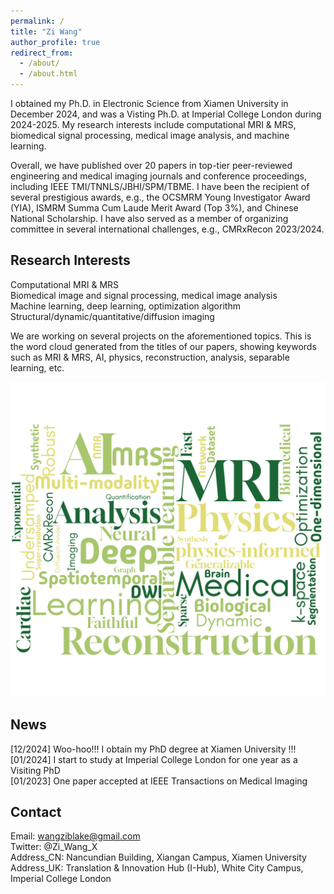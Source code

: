```yaml
---
permalink: /
title: "Zi Wang"
author_profile: true
redirect_from: 
  - /about/
  - /about.html
---
```


I obtained my Ph.D. in Electronic Science from Xiamen University in December 2024, and was a Visting Ph.D. at Imperial College London during 2024-2025. My research interests include computational MRI & MRS, biomedical signal processing, medical image analysis, and machine learning. 

Overall, we have published over 20 papers in top-tier peer-reviewed engineering and medical imaging journals and conference proceedings, including IEEE TMI/TNNLS/JBHI/SPM/TBME. I have been the recipient of several prestigious awards, e.g., the OCSMRM Young Investigator Award (YIA), ISMRM Summa Cum Laude Merit Award (Top 3%), and Chinese National Scholarship. I have also served as a member of organizing committee in several international challenges, e.g., CMRxRecon 2023/2024.

Research Interests
------
Computational MRI & MRS\
Biomedical image and signal processing, medical image analysis\
Machine learning, deep learning, optimization algorithm\
Structural/dynamic/quantitative/diffusion imaging

We are working on several projects on the aforementioned topics. This is the word cloud generated from the titles of our papers, showing keywords such as MRI & MRS, AI, physics, reconstruction, analysis, separable learning, etc.
<p align="center"> 
  <img width="600" src="/images/wordcloud.png" />
</p>

News
------
[12/2024] Woo-hoo!!! I obtain my PhD degree at Xiamen University !!!\
[01/2024] I start to study at Imperial College London for one year as a Visiting PhD\
[01/2023] One paper accepted at IEEE Transactions on Medical Imaging

Contact
------
Email: wangziblake@gmail.com\
Twitter: @Zi_Wang_X\
Address_CN: Nancundian Building, Xiangan Campus, Xiamen University\
Address_UK: Translation & Innovation Hub (I-Hub), White City Campus, Imperial College London
